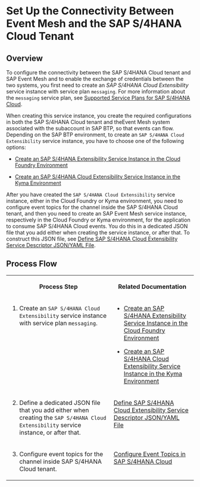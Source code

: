 <!-- loio13c0366d40aa42dfb94939bdb711f472 -->

# Set Up the Connectivity Between Event Mesh and the SAP S/4HANA Cloud Tenant



<a name="loio13c0366d40aa42dfb94939bdb711f472__section_cjq_hc3_qnb"/>

## Overview

To configure the connectivity between the SAP S/4HANA Cloud tenant and SAP Event Mesh and to enable the exchange of credentials between the two systems, you first need to create an *SAP S/4HANA Cloud Extensibility* service instance with service plan `messaging`. For more information about the `messaging` service plan, see [Supported Service Plans for SAP S/4HANA Cloud](supported-service-plans-for-sap-s-4hana-cloud-925c00a.md).

When creating this service instance, you create the required configurations in both the SAP S/4HANA Cloud tenant and theEvent Mesh system associated with the subaccount in SAP BTP, so that events can flow. Depending on the SAP BTP environment, to create an `SAP S/4HANA Cloud Extensibility` service instance, you have to choose one of the following options:

-   [Create an SAP S/4HANA Extensibility Service Instance in the Cloud Foundry Environment](create-an-sap-s-4hana-extensibility-service-instance-in-the-cloud-foundry-environment-531a909.md)

-   [Create an SAP S/4HANA Cloud Extensibility Service Instance in the Kyma Environment](create-an-sap-s-4hana-cloud-extensibility-service-instance-in-the-kyma-environment-55d876e.md)


After you have created the `SAP S/4HANA Cloud Extensibility` service instance, either in the Cloud Foundry or Kyma environment, you need to configure event topics for the channel inside the SAP S/4HANA Cloud tenant, and then you need to create an SAP Event Mesh service instance, respectively in the Cloud Foundry or Kyma environment, for the application to consume SAP S/4HANA Cloud events. You do this in a dedicated JSON file that you add either when creating the service instance, or after that. To construct this JSON file, see [Define SAP S/4HANA Cloud Extensibility Service Descriptor JSON/YAML File](define-sap-s-4hana-cloud-extensibility-service-descriptor-json-yaml-file-2d50d91.md).



<a name="loio13c0366d40aa42dfb94939bdb711f472__section_w3s_zcl_d4b"/>

## Process Flow


<table>
<tr>
<th valign="top">

Process Step

</th>
<th valign="top">

Related Documentation

</th>
</tr>
<tr>
<td valign="top">

1. Create an `SAP S/4HANA Cloud Extensibility` service instance with service plan `messaging`.

</td>
<td valign="top">

-   [Create an SAP S/4HANA Extensibility Service Instance in the Cloud Foundry Environment](create-an-sap-s-4hana-extensibility-service-instance-in-the-cloud-foundry-environment-531a909.md)

-   [Create an SAP S/4HANA Cloud Extensibility Service Instance in the Kyma Environment](create-an-sap-s-4hana-cloud-extensibility-service-instance-in-the-kyma-environment-55d876e.md)




</td>
</tr>
<tr>
<td valign="top">

2. Define a dedicated JSON file that you add either when creating the `SAP S/4HANA Cloud Extensibility` service instance, or after that.

</td>
<td valign="top">

[Define SAP S/4HANA Cloud Extensibility Service Descriptor JSON/YAML File](define-sap-s-4hana-cloud-extensibility-service-descriptor-json-yaml-file-2d50d91.md) 

</td>
</tr>
<tr>
<td valign="top">

3. Configure event topics for the channel inside SAP S/4HANA Cloud tenant.

</td>
<td valign="top">

[Configure Event Topics in SAP S/4HANA Cloud](configure-event-topics-in-sap-s-4hana-cloud-f5bbc57.md) 

</td>
</tr>
</table>

